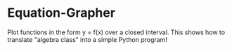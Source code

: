 # Equation-Grapher
Plot functions in the form y = f(x) over a closed interval.
This shows how to translate "algebra class" into a simple Python program!
